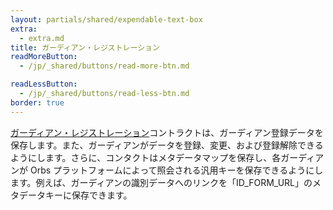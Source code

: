 ```yaml
---
layout: partials/shared/expendable-text-box
extra:
  - extra.md
title: ガーディアン・レジストレーション
readMoreButton:
  - /jp/_shared/buttons/read-more-btn.md

readLessButton:
  - /jp/_shared/buttons/read-less-btn.md
border: true
---
```


[ガーディアン・レジストレーション](https://etherscan.io/0xce97f8c79228c53b8b9ad86800a493d1e7e5d1e3)コントラクトは、ガーディアン登録データを保存します。また、ガーディアンがデータを登録、変更、および登録解除できるようにします。さらに、コンタクトはメタデータマップを保存し、各ガーディアンが Orbs プラットフォームによって照会される汎用キーを保存できるようにします。例えば、ガーディアンの識別データへのリンクを「ID_FORM_URL」のメタデータキーに保存できます。
